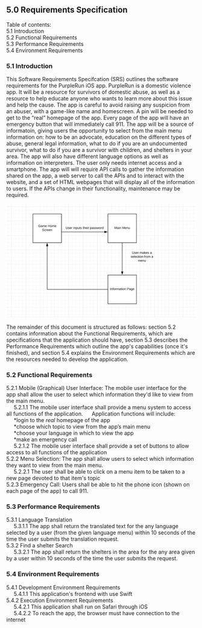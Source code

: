 ## 5.0 Requirements Specification  
  
Table of contents:  
5.1   Introduction  
5.2   Functional Requirements  
5.3   Performance Requirements  
5.4   Environment Requirements  


### 5.1   Introduction  
This Software Requirements Specifcation (SRS) outlines the software requirements for the PurpleRun iOS app. PurpleRun is a domestic violence app. It will be a resource for survivors of domestic abuse, as well as a resource to help educate anyone who wants to learn more about this issue and help the cause. The app is careful to avoid raising any suspicion from an abuser, with a game-like name and homescreen. A pin will be needed to get to the “real” homepage of the app. Every page of the app will have an emergency button that will immediately call 911. The app will be a source of informatoin, giving users the opportunity to select from the main menu information on: how to be an advocate, education on the different types of abuse, general legal information, what to do if you are an undocumented survivor, what to do if you are a survivor with children, and shelters in your area. The app will also have different language options as well as information on interpreters. The user only needs internet access and a smartphone. The app will will require API calls to gather the information shared on the app, a web server to call the APIs and to interact with the website, and a set of HTML webpages that will display all of the information to users. If the APIs change in their functionality, maintenance may be required.  
  
![uml diagram](https://github.com/mackenzieTjogas/PurpleRun/blob/master/SDF/umlDiagram.png "UML Diagram")

  
  
The remainder of this document is structured as follows: section 5.2 contains information about the Functional Requirements, which are specifications that the application should have, section 5.3 describes the Performance Requirements which outline the app's capabilities (once it's finished), and section 5.4 explains the Environment Requirements which are the resources needed to develop the application.  
### 5.2   Functional Requirements  
5.2.1	Mobile (Graphical) User Interface: The mobile user interface for the app shall allow the user to select which information they'd like to view from the main menu.   
&nbsp;&nbsp;&nbsp;&nbsp;&nbsp;5.2.1.1 The mobile user interface shall provide a menu system to access all functions of the application. &nbsp;&nbsp;&nbsp;&nbsp;&nbsp;Application functions will include:  
    &nbsp;&nbsp;&nbsp;&nbsp;&nbsp;*login to the *real* homepage of the app  
    &nbsp;&nbsp;&nbsp;&nbsp;&nbsp;*choose which topic to view from the app’s main menu  
    &nbsp;&nbsp;&nbsp;&nbsp;&nbsp;*choose your language in which to view the app  
    &nbsp;&nbsp;&nbsp;&nbsp;&nbsp;*make an emergency call  
    &nbsp;&nbsp;&nbsp;&nbsp;&nbsp;5.2.1.2 The mobile user interface shall provide a set of buttons to allow access to all functions of the application  
    5.2.2 Menu Selection: The app shall allow users to select which information they want to view from the main menu.  
    &nbsp;&nbsp;&nbsp;&nbsp;&nbsp;5.2.2.1 The user shall be able to click on a menu item to be taken to a new page devoted to that item's topic   
    5.2.3 Emergency Call: Users shall be able to hit the phone icon (shown on each page of the app) to call 911.  
   
### 5.3   Performance Requirements  
5.3.1 Language Translation  
&nbsp;&nbsp;&nbsp;&nbsp;&nbsp;5.3.1.1 The app shall return the translated text for the any language selected by a user (from the given language menu) within 10 seconds of the time the user submits the translation request.  
5.3.2 Find a shelter Search  
&nbsp;&nbsp;&nbsp;&nbsp;&nbsp;5.3.2.1 The app shall return the shelters in the area for the any area given by a user within 10 seconds of the time the user submits the request.  
### 5.4   Environment Requirements  
5.4.1 Development Environment Requirements  
&nbsp;&nbsp;&nbsp;&nbsp;&nbsp;5.4.1.1 This application's frontend with use Swift   
5.4.2 Execution Environment Requirements  
&nbsp;&nbsp;&nbsp;&nbsp;&nbsp;5.4.2.1 This application shall run on Safari through iOS   
&nbsp;&nbsp;&nbsp;&nbsp;&nbsp;5.4.2.2 To reach the app, the browser must have connection to the internet
